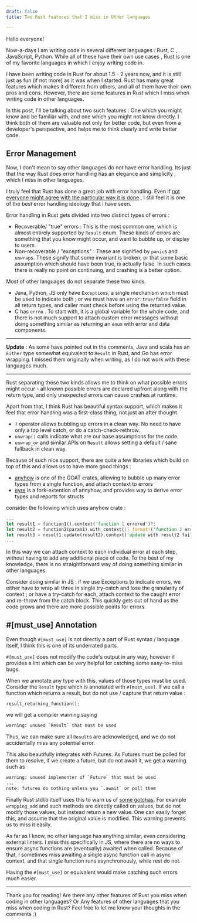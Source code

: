 ```yaml
---
draft: false
title: Two Rust features that I miss in Other languages

---
```


Hello everyone!

Now-a-days I am writing code in several different languages : Rust, C , JavaScript, Python. While all of these have their own use cases , Rust is one of my favorite languages in which I enjoy writing code in.

I have been writing code in Rust for about 1.5 - 2 years now, and it is still just as fun (if not more) as it was when I started. Rust has many great features which makes it different from others, and all of them have their own pros and cons. However, there are some features in Rust which I miss when writing code in other languages.

In this post, I'll be talking about two such features : One which you might know and be familiar with, and one which you might not know directly. I think both of them are valuable not only for better code, but even from a developer's perspective, and helps me to think clearly and write better code.

## Error Management

Now, I don't mean to say other languages do not have error handling. Its just that the way Rust does error handling has an elegance and simplicity , which I miss in other languages.

I truly feel that Rust has done a great job with error handling. Even if [not everyone might agree with the particular way it is done](https://steveklabnik.com/writing/you-re-probably-learning-a-technology-in-its-seventh-season-not-its-pilot) , I still feel it is one of the best error handling ideology that I have seen.

Error handling in Rust gets divided into two distinct types of errors :
- Recoverable/ "true" errors : This is the most common one, which is almost entirely supported by `Result` enum. These kinds of errors are something that you know might occur, and want to bubble up, or display to users.
- Non-recoverable / "exceptions" : These are signified by `panic`s and `unwrap`s. These signify that some invariant is broken; or that some basic assumption which should have been true, is actually false. In such cases there is really no point on continuing, and crashing is a better option.

Most of other languages do not separate these two kinds.

- Java, Python, JS only have `Exception`s, a single mechanism which must be used to indicate both ; or we must have an `error:true/false` field in all return types, and caller must check before using the returned value.
- C has `errno` . To start with, it is a global variable for the whole code, and there is not much support to attach custom error messages without doing something similar as returning an `enum` with error and data components.

---

**Update** : As some have pointed out in the comments,  Java and scala has an `Either` type somewhat equivalent to `Result` in Rust, and Go has error wrapping.  I missed them originally when writing, as I do not work with these languages much.

---

Rust separating these two kinds allows me to think on what possible errors might occur - all known possible errors are declared upfront along with the return type, and only unexpected errors can cause crashes at runtime.

Apart from that, I think Rust has beautiful syntax support, which makes it feel that error handling was a first-class thing, not just an after thought.

- `?` operator allows bubbling up errors in a clean way. No need to have only a top level catch, or do a catch-check-rethrow.
- `unwrap()` calls indicate what are our base assumptions for the code.
- `unwrap_or` and similar APIs on `Result` allows setting a default / sane fallback in clean way.

Because of such nice support, there are quite a few libraries which build on top of this and allows us to have more good things :

- [anyhow](https://crates.io/crates/anyhow) is one of the GOAT crates, allowing to bubble up many error types from a single function, and attach context to errors
- [eyre](https://crates.io/crates/eyre) is a fork-extention of annyhow, and provides way to derive error types and reports for structs

consider the following which uses anyhow crate :
```rust
...
let result1 = function1().context('function 1 errored')?;
let result2 = function2(param1).with_context(|| format!('function 2 errored with param {param1}'))?;
let result3 = result1.update(result2).context('update with result2 failed')?;
...
```

In this way we can attach context to each individual error at each step, without having to add any additional piece of code. To the best of my knowledge, there is no straightforward way of doing something similar in other languages.

Consider doing similar in JS : if we use Exceptions to indicate errors, we either have to wrap all three in single try-catch and lose the granularity of context ; or have a try-catch for each, attach context to the caught error and re-throw from the catch block. This quickly gets out of hand as the code grows and there are more possible points for errors.

## #[must_use] Annotation

Even though `#[must_use]` is not directly a part of Rust syntax / language itself, I think this is one of its underrated parts.

`#[must_use]` does not modify the code's output in any way, however it provides a lint which can be very helpful for catching some easy-to-miss bugs.

When we annotate any type with this, values of those types must be used. Consider the `Result` type which is annotated with `#[must_use]`. If we call a function which returns a result, but do not use / capture that return value :
```rust
result_returning_function();
```

 we will get a compiler warning saying

```sh
warning: unused `Result` that must be used
```
Thus, we can make sure all `Result`s are acknowledged, and we do not accidentally miss any potential error.

This also beautifully integrates with Futures. As Futures must be polled for them to resolve, if we create a future, but do not await it, we get a warning such as 

```sh
warning: unused implementer of `Future` that must be used
...
note: futures do nothing unless you `.await` or poll them
```

Finally Rust stdlib itself uses this to warn us of [some gotchas](https://std-dev-guide.rust-lang.org/code-considerations/design/must-use.html). For example `wrapping_add` and such methods are directly called on values, but do not modify those values, but instead return a new value. One can easily forget this, and assume that the original value is modified. This warning prevents us to miss it easily.

As far as I know, no other language has anything similar, even considering external linters. I miss this specifically in JS, where there are no ways to ensure async functions are (eventually) awaited when called. Because of that, I sometimes miss awaiting a single async function call in async context, and that single function runs asynchronously, while rest do not.

Having the `#[must_use]` or equivalent would make catching such errors much easier.


---

Thank you for reading! Are there any other features of Rust you miss when coding in other languages? Or Any features of other languages that you miss when coding in Rust? Feel free to let me know your thoughts in the comments :)
